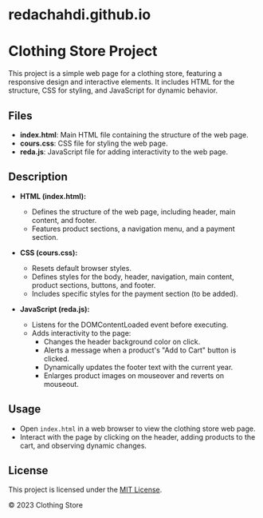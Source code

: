 # redachahdi.github.io

# Clothing Store Project

This project is a simple web page for a clothing store, featuring a responsive design and interactive elements. It includes HTML for the structure, CSS for styling, and JavaScript for dynamic behavior.

## Files

- **index.html**: Main HTML file containing the structure of the web page.
- **cours.css**: CSS file for styling the web page.
- **reda.js**: JavaScript file for adding interactivity to the web page.

## Description

- **HTML (index.html):**

  - Defines the structure of the web page, including header, main content, and footer.
  - Features product sections, a navigation menu, and a payment section.

- **CSS (cours.css):**

  - Resets default browser styles.
  - Defines styles for the body, header, navigation, main content, product sections, buttons, and footer.
  - Includes specific styles for the payment section (to be added).

- **JavaScript (reda.js):**
  - Listens for the DOMContentLoaded event before executing.
  - Adds interactivity to the page:
    - Changes the header background color on click.
    - Alerts a message when a product's "Add to Cart" button is clicked.
    - Dynamically updates the footer text with the current year.
    - Enlarges product images on mouseover and reverts on mouseout.

## Usage

- Open `index.html` in a web browser to view the clothing store web page.
- Interact with the page by clicking on the header, adding products to the cart, and observing dynamic changes.

## License

This project is licensed under the [MIT License](LICENSE).

© 2023 Clothing Store
